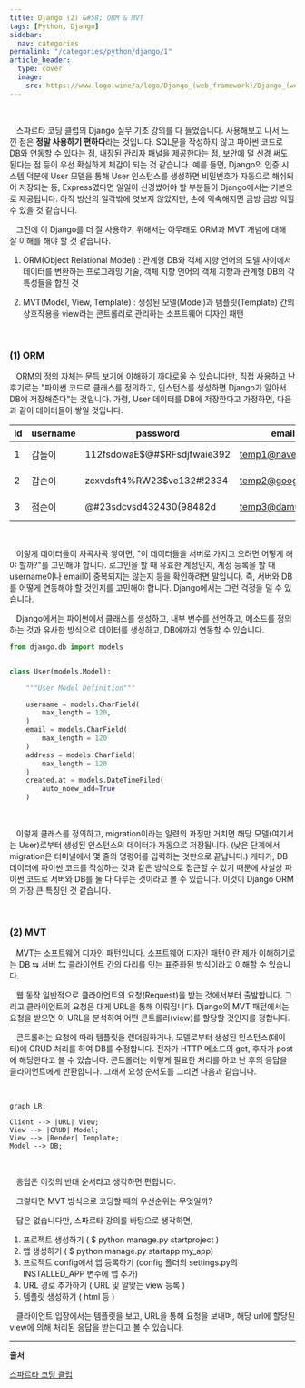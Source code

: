 ```yaml
---
title: Django (2) &#58; ORM & MVT
tags: [Python, Django]
sidebar:
  nav: categories
permalink: "/categories/python/django/1"
article_header:
  type: cover
  image:
    src: https://www.logo.wine/a/logo/Django_(web_framework)/Django_(web_framework)-Logo.wine.svg
---
```


<!--more-->

<br/>

&nbsp;&nbsp; 스파르타 코딩 클럽의 Django 실무 기초 강의를 다 들었습니다. 사용해보고 나서 느낀 점은 **정말 사용하기 편하다**라는 것입니다. SQL문을 작성하지 않고 파이썬 코드로 DB와 연동할 수 있다는 점, 내장된 관리자 패널을 제공한다는 점, 보안에 덜 신경 써도 된다는 점 등이 우선 확실하게 체감이 되는 것 같습니다. 예를 들면, Django의 인증 시스템 덕분에 User 모델을 통해 User 인스턴스를 생성하면 비밀번호가 자동으로 해쉬되어 저장되는 등, Express였다면 일일이 신경썼어야 할 부분들이 Django에서는 기본으로 제공됩니다. 아직 빙산의 일각밖에 엿보지 않았지만, 손에 익숙해지면 금방 금방 익힐 수 있을 것 같습니다.

&nbsp;&nbsp; 그전에 이 Django를 더 잘 사용하기 위해서는 아무래도 ORM과 MVT 개념에 대해 잘 이해를 해야 할 것 같습니다.

1. ORM(Object Relational Model) : 관계형 DB와 객체 지향 언어의 모델 사이에서 데이터를 변환하는 프로그래밍 기술, 객체 지향 언어의 객체 지향과 관계형 DB의 각 특성들을 합친 것

2. MVT(Model, View, Template) : 생성된 모델(Model)과 템플릿(Template) 간의 상호작용을 view라는 콘트롤러로 관리하는 소프트웨어 디자인 패턴

<br/>

### (1) ORM

&nbsp;&nbsp; ORM의 정의 자체는 문득 보기에 이해하기 까다로울 수 있습니다만, 직접 사용하고 난 후기로는 "파이썬 코드로 클래스를 정의하고, 인스턴스를 생성하면 Django가 알아서 DB에 저장해준다"는 것입니다. 가령, User 데이터를 DB에 저장한다고 가정하면, 다음과 같이 데이터들이 쌓일 것입니다.

| id  | username | password                    | email            | address              |
| --- | -------- | --------------------------- | ---------------- | -------------------- |
| 1   | 갑돌이   | 112fsdowaE$@#$RFsdjfwaie392 | temp1@naver.com  | somewhere in seoul   |
| 2   | 갑순이   | zcxvdsft4%RW23$ve132#!2334  | temp2@google.com | somewhere in daejeon |
| 3   | 점순이   | @#23sdcvsd$432430(9848%$2d  | temp3@damu.net   | somewhere in busan   |

<br/>

&nbsp;&nbsp; 이렇게 데이터들이 차곡차곡 쌓이면, "이 데이터들을 서버로 가지고 오려면 어떻게 해야 할까?"를 고민해야 합니다. 로그인을 할 때 유효한 계정인지, 계정 등록을 할 때 username이나 email이 중복되지는 않는지 등을 확인하려면 말입니다. 즉, 서버와 DB를 어떻게 연동해야 할 것인지를 고민해야 합니다. Django에서는 그런 걱정을 덜 수 있습니다.

&nbsp;&nbsp; Django에서는 파이썬에서 클래스를 생성하고, 내부 변수를 선언하고, 메소드를 정의하는 것과 유사한 방식으로 데이터를 생성하고, DB에까지 연동할 수 있습니다.

```python
from django.db import models


class User(models.Model):

    """User Model Definition"""

    username = models.CharField(
        max_length = 120,
    )
    email = models.CharField(
        max_length = 120
    )
    address = models.CharField(
        max_length = 120
    )
    created.at = models.DateTimeFiled(
        auto_noew_add=True
    )
```

<br/>

&nbsp;&nbsp; 이렇게 클래스를 정의하고, migration이라는 일련의 과정만 거치면 해당 모델(여기서는 User)로부터 생성된 인스턴스의 데이터가 자동으로 저장됩니다. (낮은 단계에서 migration은 터미널에서 몇 줄의 명령어를 입력하는 것만으로 끝납니다.) 게다가, DB 데이터에 파이썬 코드를 작성하는 것과 같은 방식으로 접근할 수 있기 때문에 사실상 파이썬 코드로 서버와 DB를 둘 다 다루는 것이라고 볼 수 있습니다. 이것이 Django ORM의 가장 큰 특징인 것 같습니다.

<br/>

### (2) MVT

&nbsp;&nbsp; MVT는 소프트웨어 디자인 패턴입니다. 소프트웨어 디자인 패턴이란 제가 이해하기로는 DB ⇆ 서버 ⇆ 클라이언트 간의 다리를 잇는 표준화된 방식이라고 이해할 수 있습니다.

&nbsp;&nbsp; 웹 동작 일반적으로 클라이언트의 요청(Request)을 받는 것에서부터 출발합니다. 그리고 클라이언트의 요청은 대게 URL을 통해 이뤄집니다. Django의 MVT 패턴에서는 요청을 받으면 이 URL을 분석하여 어떤 콘트롤러(view)를 할당할 것인지를 정합니다.

&nbsp;&nbsp; 콘트롤러는 요청에 따라 템플릿을 렌더링하거나, 모델로부터 생성된 인스턴스(데이터)에 CRUD 처리를 하여 DB를 수정합니다. 전자가 HTTP 메소드의 get, 후자가 post에 해당한다고 볼 수 있습니다. 콘트롤러는 이렇게 필요한 처리를 하고 난 후의 응답을 클라이언트에게 반환합니다. 그래서 요청 순서도를 그리면 다음과 같습니다.

<br/>

```mermaid
graph LR;

Client --> |URL| View;
View --> |CRUD| Model;
View --> |Render| Template;
Model --> DB;
```

<br/>

&nbsp;&nbsp; 응답은 이것의 반대 순서라고 생각하면 편합니다.

&nbsp;&nbsp; 그렇다면 MVT 방식으로 코딩할 때의 우선순위는 무엇일까?

&nbsp;&nbsp; 답은 없습니다만, 스파르타 강의를 바탕으로 생각하면,

1. 프로젝트 생성하기 ( $ python manage.py startproject )
2. 앱 생성하기 ( $ python manage.py startapp my_app)
3. 프로젝트 config에서 앱 등록하기 (config 폴더의 settings.py의 INSTALLED_APP 변수에 앱 추가)
4. URL 경로 추가하기 ( URL 및 알맞는 view 등록 )
5. 템플릿 생성하기 ( html 등 )

&nbsp;&nbsp; 클라이언트 입장에서는 템플릿을 보고, URL을 통해 요청을 보내며, 해당 url에 할당된 view에 의해 처리된 응답을 받는다고 볼 수 있습니다.

---

**출처**

[스파르타 코딩 클럽](https://spartacodingclub.kr/)
